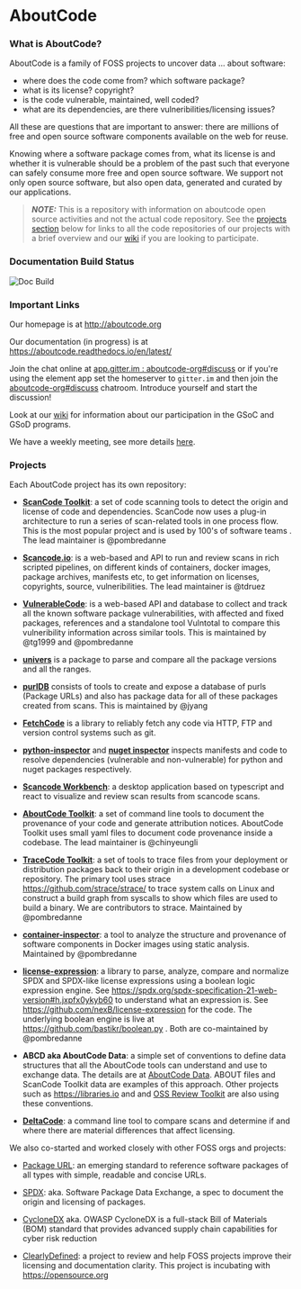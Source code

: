 # AboutCode

### What is AboutCode?

AboutCode is a family of FOSS projects to uncover data ... about software:

- where does the code come from? which software package?
- what is its license? copyright?
- is the code vulnerable, maintained, well coded?
- what are its dependencies, are there vulneribilities/licensing issues?

All these are questions that are important to answer: there are millions
of free and open source software components available on the web for reuse.

Knowing where a software package comes from, what its license is and whether it is
vulnerable should be a problem of the past such that everyone can safely consume
more free and open source software. We support not only open source software, but
also open data, generated and curated by our applications.

> **_NOTE:_** This is a repository with information on aboutcode open source activities and not
  the actual code repository. See the [projects section](https://github.com/nexB/aboutcode#projects)
  below for links to all the code repositories of our projects with a brief overview and our
  [wiki](https://github.com/nexB/aboutcode/wiki) if you are looking to participate.

### Documentation Build Status

![Doc Build](https://github.com/nexB/aboutcode/actions/workflows/docs-ci.yml/badge.svg)

### Important Links 

Our homepage is at http://aboutcode.org

Our documentation (in progress) is at https://aboutcode.readthedocs.io/en/latest/ 

Join the chat online at [app.gitter.im : aboutcode-org#discuss](https://app.gitter.im/#/room/#aboutcode-org_discuss:gitter.im)
or if you're using the element app set the homeserver to `gitter.im` and then join the [aboutcode-org#discuss](https://matrix.to/#/#aboutcode-org_discuss:gitter.im)
chatroom. Introduce yourself and start the discussion!

Look at our [wiki](https://github.com/nexB/aboutcode/wiki) for information about our participation
in the GSoC and GSoD programs.

We have a weekly meeting, see more details [here](https://github.com/nexB/aboutcode/wiki/MeetingMinutes).

### Projects

Each AboutCode project has its own repository:

- **[ScanCode Toolkit](https://github.com/nexB/scancode-toolkit)**: a set of code scanning tools to detect
  the origin and license of code and dependencies. ScanCode now uses a plug-in architecture to run a series
  of scan-related tools in one process flow. This is the most popular project and is used by 100's of software
  teams . The lead maintainer is @pombredanne

- **[Scancode.io](https://github.com/nexB/scancode.io)**: is a web-based and API to run and review scans in
  rich scripted pipelines, on different kinds of containers, docker images, package archives, manifests etc,
  to get information on licenses, copyrights, source, vulneribilities. The lead maintainer is @tdruez

- **[VulnerableCode](https://github.com/nexB/vulnerablecode)**: is a web-based API and 
  database to collect and track all the known software package vulnerabilities, with
  affected and fixed packages, references and a standalone tool Vulntotal to compare
  this vulneribility information across similar tools. This is maintained by @tg1999 and @pombredanne

- **[univers](https://github.com/nexB/univers)** is a package to parse and compare
  all the package versions and all the ranges.

- **[purlDB](https://github.com/nexB/purldb)** consists of tools to create and expose
  a database of purls (Package URLs) and also has package data for all of these
  packages created from scans. This is maintained by @jyang

- **[FetchCode](https://github.com/nexB/fetchcode)** is a library
  to reliably fetch any code via HTTP, FTP and version control systems such as git.

- **[python-inspector](https://github.com/nexB/python-inspector)** and **[nuget inspector](https://github.com/nexB/nuget-inspector/)**
  inspects manifests and code to resolve dependencies (vulnerable and non-vulnerable) for
  python and nuget packages respectively.

- **[Scancode Workbench](https://github.com/nexB/scancode-workbench)**: a desktop application
  based on typescript and react to visualize and review scan results from scancode scans. 

- **[AboutCode Toolkit](https://github.com/nexB/aboutcode-toolkit)**: a set of command line tools to document
  the provenance of your code and generate attribution notices.  AboutCode Toolkit uses small yaml files to
  document code provenance inside a codebase. The lead maintainer is @chinyeungli

- **[TraceCode Toolkit](https://github.com/nexB/tracecode-toolkit)**: a set of tools to trace files from your
  deployment or distribution packages back to their origin in a development codebase or repository.
  The primary tool uses strace https://github.com/strace/strace/ to trace system calls on Linux and construct
  a build graph from syscalls to show which files are used to build a binary. We are contributors to strace.
  Maintained by @pombredanne

- **[container-inspector](https://github.com/nexB/container-inspector)**: a tool to analyze the structure
  and provenance of software components in Docker images using static analysis. Maintained by @pombredanne

- **[license-expression](https://github.com/nexB/license-expression/)**: a library to parse, analyze, compare
  and normalize SPDX and SPDX-like license expressions using a boolean logic expression engine.
  See https://spdx.org/spdx-specification-21-web-version#h.jxpfx0ykyb60 to understand what an expression is.
  See https://github.com/nexB/license-expression for the code. The underlying boolean engine is live at
  https://github.com/bastikr/boolean.py . Both are co-maintained by @pombredanne

- **ABCD aka AboutCode Data**: a simple set of conventions to define data structures that all the
  AboutCode tools can understand and use to exchange data. The details are at
  [AboutCode Data](https://aboutcode.readthedocs.io/en/latest/aboutcode-data/abcd.html).
  ABOUT files and ScanCode Toolkit data are examples of this approach. Other projects such as
  https://libraries.io and and [OSS Review Toolkit](https://github.com/heremaps/oss-review-toolkit)
  are also using these conventions. 

- **[DeltaCode](https://github.com/nexB/deltacode)**: a command line tool to compare scans and
  determine if and where there are material differences that affect licensing. 


We also co-started and worked closely with other FOSS orgs and projects:

- [Package URL](https://github.com/package-url): an emerging standard to reference software packages of all types with simple,
  readable and concise URLs.

- [SPDX](http://SPDX.org): aka. Software Package Data Exchange, a spec to document the origin and licensing of packages.

- [CycloneDX](https://cyclonedx.org) aka. OWASP CycloneDX is a full-stack
  Bill of Materials (BOM) standard that provides advanced supply chain
  capabilities for cyber risk reduction

- [ClearlyDefined](https://ClearlyDefined.io): a project to review and help FOSS projects improve their licensing
  and documentation clarity. This project is incubating with https://opensource.org
